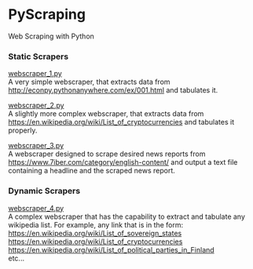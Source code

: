 # PyScraping
Web Scraping with Python

### Static Scrapers
[webscraper_1.py](https://github.com/ykashou92/PyScraping/blob/master/webscraper_1.py)  
A very simple webscraper, that extracts data from http://econpy.pythonanywhere.com/ex/001.html and tabulates it.

[webscraper_2.py](https://github.com/ykashou92/PyScraping/blob/master/webscraper_2.py)  
A slightly more complex webscraper, that extracts data from https://en.wikipedia.org/wiki/List_of_cryptocurrencies and tabulates it properly.

[webscraper_3.py]("")  
A webscraper designed to scrape desired news reports from https://www.7iber.com/category/english-content/ and output a text file containing a headline and the scraped news report.

### Dynamic Scrapers
[webscraper_4.py]("")  
A complex webscraper that has the capability to extract and tabulate any wikipedia list. For example, any link that is in the form:  
https://en.wikipedia.org/wiki/List_of_sovereign_states  
https://en.wikipedia.org/wiki/List_of_cryptocurrencies  
https://en.wikipedia.org/wiki/List_of_political_parties_in_Finland  
etc...


